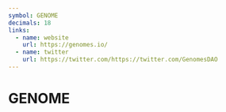 ```yaml
---
symbol: GENOME
decimals: 18
links:
  - name: website
    url: https://genomes.io/
  - name: twitter
    url: https://twitter.com/https://twitter.com/GenomesDAO
---
```


# GENOME
